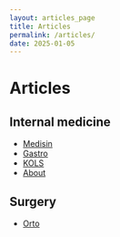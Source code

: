 ```yaml
---
layout: articles_page
title: Articles
permalink: /articles/
date: 2025-01-05
---
```


<div class="articles-page-title">
  <h1>Articles</h1>
</div>

<div class="article-category">
  <h2>Internal medicine</h2>
  <ul>
    <li><a href="/medisin/">Medisin</a></li>
    <li><a href="/gastro/">Gastro</a></li>
    <li><a href="/kols/">KOLS</a></li>
    <li><a href="/about/">About</a></li>
  </ul>
</div>

<div class="article-category">
  <h2>Surgery</h2>
  <ul>
    <li><a href="/orto/">Orto</a></li>
  </ul>
</div>